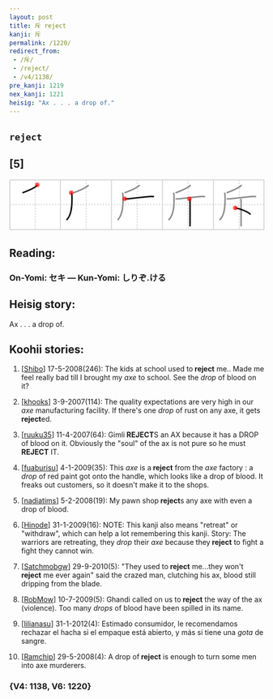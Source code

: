 ```yaml
---
layout: post
title: 斥 reject
kanji: 斥
permalink: /1220/
redirect_from:
 - /斥/
 - /reject/
 - /v4/1138/
pre_kanji: 1219
nex_kanji: 1221
heisig: "Ax . . . a drop of."
---
```


## `reject`

## [5]

<div class="stroke"><img src="../images/E696A5.png" /></div>

## Reading:

### On-Yomi: セキ &mdash; Kun-Yomi: しりぞ.ける

## Heisig story:

Ax . . . a drop of.

## Koohii stories:

1) [<a href="http://kanji.koohii.com/profile/Shibo">Shibo</a>] 17-5-2008(246): The kids at school used to<strong> reject</strong> me.. Made me feel really bad till I brought my <em>axe</em> to school. See the <em>drop</em> of blood on it?

2) [<a href="http://kanji.koohii.com/profile/khooks">khooks</a>] 3-9-2007(114): The quality expectations are very high in our <em>axe</em> manufacturing facility. If there&#039;s one <em>drop</em> of rust on any axe, it gets<strong> reject</strong>ed.

3) [<a href="http://kanji.koohii.com/profile/ruuku35">ruuku35</a>] 11-4-2007(64): Gimli<strong> REJECT</strong>S an AX because it has a DROP of blood on it. Obviously the &quot;soul&quot; of the ax is not pure so he must<strong> REJECT</strong> IT.

4) [<a href="http://kanji.koohii.com/profile/fuaburisu">fuaburisu</a>] 4-1-2009(35): This <em>axe</em> is a<strong> reject</strong> from the <em>axe</em> factory : a <em>drop</em> of red paint got onto the handle, which looks like a drop of blood. It freaks out customers, so it doesn&#039;t make it to the shops.

5) [<a href="http://kanji.koohii.com/profile/nadiatims">nadiatims</a>] 5-2-2008(19): My pawn shop<strong> reject</strong>s any axe with even a drop of blood.

6) [<a href="http://kanji.koohii.com/profile/Hinode">Hinode</a>] 31-1-2009(16): NOTE: This kanji also means &quot;retreat&quot; or &quot;withdraw&quot;, which can help a lot remembering this kanji. Story: The warriors are retreating, they <em>drop</em> their <em>axe</em> because they<strong> reject</strong> to fight a fight they cannot win.

7) [<a href="http://kanji.koohii.com/profile/Satchmobgw">Satchmobgw</a>] 29-9-2010(5): &quot;They used to<strong> reject</strong> me...they won&#039;t<strong> reject</strong> me ever again&quot; said the crazed man, clutching his ax, blood still dripping from the blade.

8) [<a href="http://kanji.koohii.com/profile/RobMow">RobMow</a>] 10-7-2009(5): Ghandi called on us to<strong> reject</strong> the way of the ax (violence). Too many <em>drops</em> of blood have been spilled in its name.

9) [<a href="http://kanji.koohii.com/profile/lilianasu">lilianasu</a>] 31-1-2012(4): Estimado consumidor, le recomendamos rechazar el hacha si el empaque está abierto, y más si tiene una <em>gota</em> de sangre.

10) [<a href="http://kanji.koohii.com/profile/Ramchip">Ramchip</a>] 29-5-2008(4): A drop of<strong> reject</strong> is enough to turn some men into axe murderers.

### {V4: 1138, V6: 1220}
